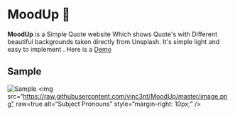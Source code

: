 # MoodUp :cowboy_hat_face:


**MoodUp** is a Simple Quote website Which shows Quote's with Different beautiful backgrounds taken directly from  Unsplash. 
It's simple light and easy to implement .
Here is a [Demo](https://vinc3nt.github.io/moodup/index.html) 



## Sample

![Sample]([https://raw.githubusercontent.com/vinc3nt/MoodUp/master/image.png])
<img
src=“https://raw.githubusercontent.com/vinc3nt/MoodUp/master/image.png”
raw=true
alt=“Subject Pronouns”
style=“margin-right: 10px;”
/>

